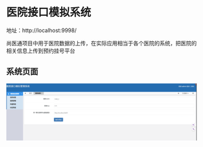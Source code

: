 # 医院接口模拟系统

地址：http://localhost:9998/

尚医通项目中用于医院数据的上传，在实际应用相当于各个医院的系统，把医院的相关信息上传到预约挂号平台

## 系统页面

![image-20240327222412274](images/image-20240327222412274.png)